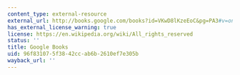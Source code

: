 ```yaml
---
content_type: external-resource
external_url: http://books.google.com/books?id=VKwD8lKzeEoC&pg=PA3#v=onepage
has_external_license_warning: true
license: https://en.wikipedia.org/wiki/All_rights_reserved
status: ''
title: Google Books
uid: 96f83107-5f38-42cc-ab6b-2610ef7e305b
wayback_url: ''
---
```

